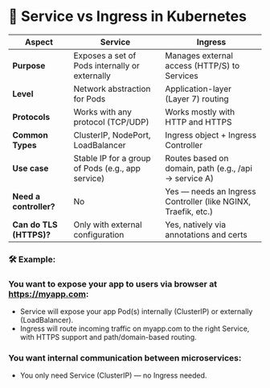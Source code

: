 # 🔧 Service vs Ingress in Kubernetes

| Aspect                  | Service                                           | Ingress                                                       |
| ----------------------- | ------------------------------------------------- | ------------------------------------------------------------- |
| **Purpose**             | Exposes a set of Pods internally or externally    | Manages external access (HTTP/S) to Services                  |
| **Level**               | Network abstraction for Pods                      | Application-layer (Layer 7) routing                           |
| **Protocols**           | Works with any protocol (TCP/UDP)                 | Works mostly with HTTP and HTTPS                              |
| **Common Types**        | ClusterIP, NodePort, LoadBalancer                 | Ingress object + Ingress Controller                           |
| **Use case**            | Stable IP for a group of Pods (e.g., app service) | Routes based on domain, path (e.g., /api → service A)         |
| **Need a controller?**  | No                                                | Yes — needs an Ingress Controller (like NGINX, Traefik, etc.) |
| **Can do TLS (HTTPS)?** | Only with external configuration                  | Yes, natively via annotations and certs                       |

### 🛠️ Example:

### You want to expose your app to users via browser at https://myapp.com:

- Service will expose your app Pod(s) internally (ClusterIP) or externally (LoadBalancer).
- Ingress will route incoming traffic on myapp.com to the right Service, with HTTPS support and path/domain-based routing.

### You want internal communication between microservices:

- You only need Service (ClusterIP) — no Ingress needed.
